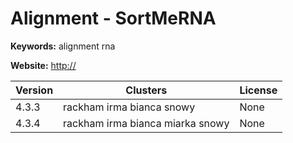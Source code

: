# Alignment - SortMeRNA



**Keywords:** alignment rna

**Website:** <http://>

| Version | Clusters | License |
| ------- | -------- | ------- |
| 4.3.3 | rackham irma bianca snowy | None |
| 4.3.4 | rackham irma bianca miarka snowy | None |
